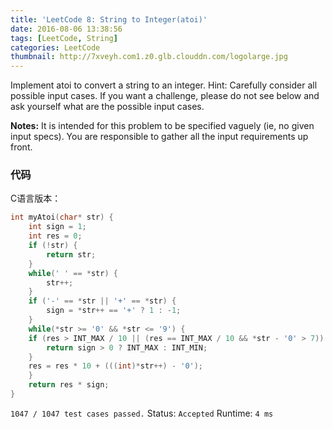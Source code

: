 ```yaml
---
title: 'LeetCode 8: String to Integer(atoi)'
date: 2016-08-06 13:38:56
tags: [LeetCode, String]
categories: LeetCode
thumbnail: http://7xveyh.com1.z0.glb.clouddn.com/logolarge.jpg
---
```

Implement atoi to convert a string to an integer. Hint: Carefully consider all possible input cases. <!--more-->If you want a challenge, please do not see below and ask yourself what are the possible input cases.

**Notes:** It is intended for this problem to be specified vaguely (ie, no given input specs). You are responsible to gather all the input requirements up front.

### 代码
C语言版本：
```c
int myAtoi(char* str) {
    int sign = 1;
    int res = 0;
    if (!str) {
        return str;
    }
    while(' ' == *str) {
        str++;
    }
    if ('-' == *str || '+' == *str) {
        sign = *str++ == '+' ? 1 : -1;
    }
    while(*str >= '0' && *str <= '9') {
	if (res > INT_MAX / 10 || (res == INT_MAX / 10 && *str - '0' > 7)) {
		return sign > 0 ? INT_MAX : INT_MIN;
	}
	res = res * 10 + (((int)*str++) - '0');
    }
    return res * sign;
}
```
`1047 / 1047 test cases passed.`
Status: `Accepted`
Runtime: `4 ms`